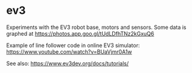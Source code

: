 # ev3

Experiments with the EV3 robot base, motors and sensors.
Some data is graphed at https://photos.app.goo.gl/tUdLDfhTNz2kGxuQ6

Example of line follower code in online EV3 simulator: https://www.youtube.com/watch?v=BUaVjmr0A1w

See also: https://www.ev3dev.org/docs/tutorials/
